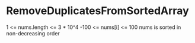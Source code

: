 # RemoveDuplicatesFromSortedArray
1 <= nums.length <= 3 * 10^4
-100 <= nums[i] <= 100
nums is sorted in non-decreasing order

